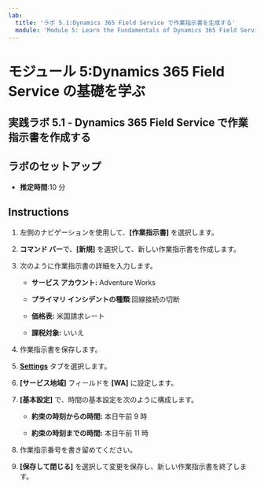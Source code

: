 ```yaml
---
lab:
  title: 'ラボ 5.1:Dynamics 365 Field Service で作業指示書を生成する'
  module: 'Module 5: Learn the Fundamentals of Dynamics 365 Field Service'
---
```


<a name="module-5-learn-the-fundamentals-of-dynamics-365-field-service"></a>モジュール 5:Dynamics 365 Field Service の基礎を学ぶ
========================

## <a name="practice-lab-51---creating-work-orders-in-dynamics-365-field-service"></a>実践ラボ 5.1 - Dynamics 365 Field Service で作業指示書を作成する

## <a name="lab-setup"></a>ラボのセットアップ

  - **推定時間**:10 分

## <a name="instructions"></a>Instructions

1. 左側のナビゲーションを使用して、**[作業指示書]** を選択します。

2. **コマンド バー**で、**[新規]** を選択して、新しい作業指示書を作成します。

3. 次のように作業指示書の詳細を入力します。

    - **サービス アカウント:** Adventure Works

    - **プライマリ インシデントの種類**:回線接続の切断

    - **価格表:** 米国請求レート

    - **課税対象:** いいえ

4. 作業指示書を保存します。

4. **[Settings](設定)** タブを選択します。

5. **[サービス地域]** フィールドを **[WA]** に設定します。 

6. **[基本設定]** で、時間の基本設定を次のように構成します。

    - **約束の時刻からの時間:** 本日午前 9 時

    - **約束の時刻までの時間:** 本日午前 11 時

7. 作業指示番号を書き留めてください。 

8. **[保存して閉じる]** を選択して変更を保存し、新しい作業指示書を終了します。

